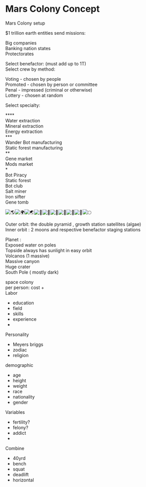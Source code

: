 # Mars Colony Concept

 Mars Colony setup  
  
$1 trillion earth entities send missions:  
  
Big companies  
Banking nation states  
Protectorates  
  
Select benefactor: \(must add up to 1T\)  
Select crew by method:  
  
Voting - chosen by people  
Promoted - chosen by person or committee  
Penal - impressed \(criminal or otherwise\)  
Lottery - chosen at random  
  
Select specialty:  
  
\*\*\*\*  
Water extraction  
Mineral extraction  
Energy extraction  
\*\*\*  
Wander Bot manufacturing  
Static forest manufacturing  
\*\*  
Gene market  
Mods market  
\*  
Bot Piracy  
Static forest  
Bot club  
Salt miner  
Iron sifter  
Gene tomb  
  
  
  
![&#x1F30E;](https://mail.google.com/mail/e/1f30e)![&#x1F30D;](https://mail.google.com/mail/e/1f30d)![&#x1F30F;](https://mail.google.com/mail/e/1f30f)![&#x1F30C;](https://mail.google.com/mail/e/1f30c)![&#x1F30C;](https://mail.google.com/mail/e/1f30c)![&#x1F30C;](https://mail.google.com/mail/e/1f30c)![&#x1F30C;](https://mail.google.com/mail/e/1f30c)![&#x1F680;](https://mail.google.com/mail/e/1f680)![&#x1F30C;](https://mail.google.com/mail/e/1f30c)![&#x1F315;](https://mail.google.com/mail/e/1f315)  
  
Outer orbit: the double pyramid , growth station satellites \(algae\)  
Inner orbit : 2 moons and respective benefactor staging stations  
  
Planet :  
Exposed water on poles  
Topside always has sunlight in easy orbit  
Volcanos \(1 massive\)  
Massive canyon  
Huge crater  
South Pole \( mostly dark\)





space colony  
per person: cost +  
Labor

* education
* field
* skills
* experience
* 
  
Personality

* Meyers briggs
* zodiac
* religion

  
demographic

* age
* height
* weight
* race
* nationality
* gender

  
Variables

* fertility?
* felony?
* addict
* 
  
Combine

* 40yrd
* bench
* squat
* deadlift
* horizontal


